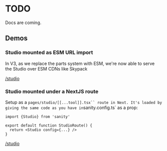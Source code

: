 # TODO

Docs are coming.

## Demos

### Studio mounted as ESM URL import

In V3, as we replace the parts system with ESM, we're now able to serve the Studio over ESM CDNs like Skypack

[/studio](https://v3-embeddable-showcase.sanity.build/studio)

### Studio mounted under a NextJS route

Setup as a ` pages/studio/[[...tool]].tsx`` route in Next. It's loaded by giving  `<Studio/>`the same code as you have in`sanity.config.ts` as a prop:

```tsx
import {Studio} from 'sanity'

export default function StudioRoute() {
  return <Studio config={...} />
}
```

[/studio](https://v3-embeddable-showcase.sanity.build/studio)
